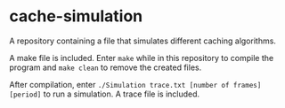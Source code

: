 # cache-simulation
A repository containing a file that simulates different caching algorithms.

A make file is included. Enter `make` while in this repository to compile the program and `make clean` to remove the created files.

After compilation, enter `./Simulation trace.txt [number of frames] [period]` to run a simulation. A trace file is included.
